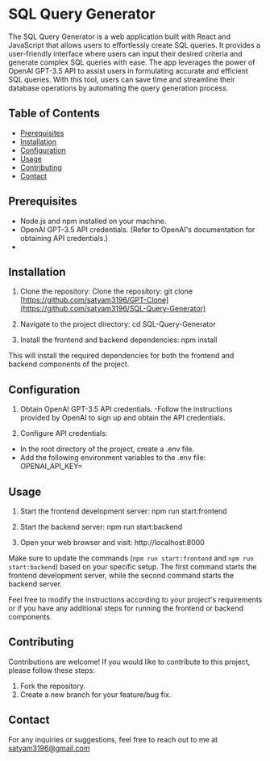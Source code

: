 # SQL Query Generator

The SQL Query Generator is a web application built with React and JavaScript that allows users to effortlessly create SQL queries. It provides a user-friendly interface where users can input their desired criteria and generate complex SQL queries with ease. The app leverages the power of OpenAI GPT-3.5 API to assist users in formulating accurate and efficient SQL queries. With this tool, users can save time and streamline their database operations by automating the query generation process.

## Table of Contents

- [Prerequisites](#prerequisites)
- [Installation](#installation)
- [Configuration](#configuration)
- [Usage](#usage)
- [Contributing](#contributing)
- [Contact](#contact)

## Prerequisites

- Node.js and npm installed on your machine.
- OpenAI GPT-3.5 API credentials. (Refer to OpenAI's documentation for obtaining API credentials.)
- 
## Installation

1. Clone the repository:
Clone the repository: git clone [https://github.com/satyam3196/GPT-Clone](https://github.com/satyam3196/SQL-Query-Generator)

2. Navigate to the project directory:
cd SQL-Query-Generator

3. Install the frontend and backend dependencies: npm install

This will install the required dependencies for both the frontend and backend components of the project.

## Configuration

1. Obtain OpenAI GPT-3.5 API credentials.
-Follow the instructions provided by OpenAI to sign up and obtain the API credentials.

2. Configure API credentials:
- In the root directory of the project, create a .env file.
- Add the following environment variables to the .env file:
OPENAI_API_KEY=<your-api-key>
  
## Usage

1. Start the frontend development server:
npm run start:frontend

2. Start the backend server:
npm run start:backend

3. Open your web browser and visit:
http://localhost:8000

Make sure to update the commands (`npm run start:frontend` and `npm run start:backend`) based on your specific setup. The first command starts the frontend development server, while the second command starts the backend server.

Feel free to modify the instructions according to your project's requirements or if you have any additional steps for running the frontend or backend components.
  
## Contributing

Contributions are welcome! If you would like to contribute to this project, please follow these steps:

1. Fork the repository.
2. Create a new branch for your feature/bug fix.
  
## Contact 
  
For any inquiries or suggestions, feel free to reach out to me at satyam3196@gmail.com
  
